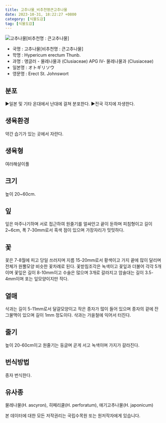 ```yaml
---
title: 고추나물_비추천명큰고추나물
date: 2023-10-31, 18:22:27 +0800
category: [식물도감]
tag: [식물도감]
---
```




![고추나물[비추천명 : 큰고추나물]](http://www.nature.go.kr/fileUpload/plants/basic/Guttiferae/Hypericum/7155/1_th2.JPG)
- 국명 : 고추나물[비추천명 : 큰고추나물]
- 학명 : Hypericum erectum Thunb.
- 과명 : 앵글러 - 물레나물과 (Clusiaceae) APG Ⅳ- 물레나물과 (Clusiaceae)
- 일본명 : オトギリソウ
- 영문명 : Erect St. Johnswort


## 분포
▶일본 및 기타 온대에서 난대에 걸쳐 분포한다.▶전국 각지에 자생한다.
## 생육환경
약간 습기가 있는 곳에서 자란다.
## 생육형
여러해살이풀
## 크기
높이 20~60cm.
## 잎
잎은 마주나기하며 서로 접근하여 원줄기를 얼싸안고 끝이 둔하며 피침형이고 길이 2~6cm, 폭 7-30mm로서 흑색 점이 있으며 가장자리가 밋밋하다.
## 꽃
꽃은 7-8월에 피고 당일 쓰러지며 지름 15-20mm로서 황색이고 가지 끝에 많이 달리며 전체가 원뿔모양 비슷한 꽃차례로 된다. 꽃받침조각은 녹색이고 꽃잎과 더불어 각각 5개이며 꽃잎은 길이 8-10mm이고 수술은 많으며 3개로 갈라지고 암술대는 길이 3.5-4mm이며 포는 잎모양이지만 작다.
## 열매
삭과는 길이 5-11mm로서 달걀모양이고 작은 종자가 많이 들어 있으며 종자의 겉에 잔 그물맥이 있으며 길이 1mm 정도이다. 삭과는 가을철에 익어서 터진다.
## 줄기
높이 20-60cm이고 원줄기는 둥글며 곧게 서고 녹색이며 가지가 갈라진다.
## 번식방법
종자 번식한다.
## 유사종
물레나물(H. ascyron),히페리쿨(H. perforatum),애기고추나물(H. japonicum)






본 데이터에 대한 모든 저작권리는 국립수목원 또는 원저작자에게 있습니다.
